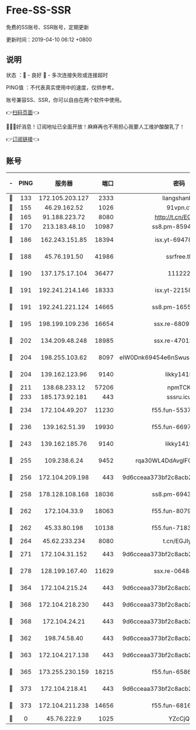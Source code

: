 # Free-SS-SSR

免费的SS账号、SSR账号，定期更新

更新时间：2019-04-10 06:12 +0800

## 说明

状态     ：🙂 - 良好 🙁 - 多次连接失败或连接超时

PING值   ：不代表真实使用中的速度，仅供参考。

账号兼容SS、SSR，你可以自由在两个软件中使用。

👉[扫码页面](https://liesauer.github.io/Free-SS-SSR/)👈

🎉🎉🎉好消息！订阅地址已全面开放！麻麻再也不用担心我要人工维护酸酸乳了！

👉[订阅链接](https://www.liesauer.net/yogurt/subscribe?ACCESS_TOKEN=DAYxR3mMaZAsaqUb)👈

## 账号

|-|PING|服务器|端口|密码|加密方式|区域|
|:----:|:----:|:-----:|-----:|:----:|:----:|:----:|
|🙂|133|172.105.203.127|2333|liangshanbo|chacha20|JP|
|🙂|155|46.29.162.52|1026|91vpn.cf|rc4-md5|RU|
|🙂|165|91.188.223.72|8080|http://t.cn/EGJIyrl|rc4-md5|RU|
|🙂|170|213.183.48.10|10987|ss8.pm-85945558|rc4-md5|RU|
|🙂|186|162.243.151.85|18394|isx.yt-69478283|aes-256-cfb|US|
|🙂|188|45.76.191.50|41986|ssrfree.tk|aes-256-cfb|SG|
|🙂|190|137.175.17.104|36477|111222|aes-256-cfb|US|
|🙂|191|192.241.214.146|18333|isx.yt-22158602|aes-256-cfb|US|
|🙂|191|192.241.221.124|14665|ss8.pm-16551293|aes-256-cfb|US|
|🙂|195|198.199.109.236|16654|ssx.re-68097353|aes-256-cfb|US|
|🙂|202|134.209.48.248|18985|ssx.re-47013228|aes-256-cfb|US|
|🙂|204|198.255.103.62|8097|eIW0Dnk69454e6nSwuspv9DmS201tQ0D|aes-256-cfb|US|
|🙂|204|139.162.123.96|9140|likky1415|aes-256-cfb|JP|
|🙂|211|138.68.233.12|57206|npmTCK|rc4-md5|US|
|🙂|233|185.173.92.181|443|sssru.icu|rc4-md5|RU|
|🙂|234|172.104.49.207|11230|f55.fun-55376694|aes-256-cfb|SG|
|🙂|236|139.162.51.39|19930|f55.fun-66971513|aes-256-cfb|SG|
|🙂|243|139.162.185.76|9140|likky1415|aes-256-cfb|DE|
|🙂|255|109.238.6.24|9452|rqa30WL4DdAvgIFG6Fs3znzTa|aes-256-cfb|FR|
|🙂|256|172.104.209.198|443|9d6cceaa373bf2c8acb22e60b6a58be6|aes-256-cfb|US|
|🙂|258|178.128.108.168|18036|ss8.pm-69431986|aes-256-cfb|SG|
|🙂|262|172.104.33.9|18063|f55.fun-80790532|aes-256-cfb|SG|
|🙂|262|45.33.80.198|10138|f55.fun-71830564|aes-256-cfb|US|
|🙂|264|45.62.233.234|8080|t.cn/EGJIyrl|rc4-md5|CA|
|🙂|271|172.104.31.152|443|9d6cceaa373bf2c8acb22e60b6a58be6|aes-256-cfb|US|
|🙂|278|128.199.167.40|11629|ssx.re-06488107|aes-256-cfb|SG|
|🙂|364|172.104.215.24|443|9d6cceaa373bf2c8acb22e60b6a58be6|aes-256-cfb|US|
|🙂|368|172.104.218.230|443|9d6cceaa373bf2c8acb22e60b6a58be6|aes-256-cfb|US|
|🙂|368|172.104.24.21|443|9d6cceaa373bf2c8acb22e60b6a58be6|aes-256-cfb|US|
|🙂|362|198.74.58.40|443|9d6cceaa373bf2c8acb22e60b6a58be6|aes-256-cfb|US|
|🙂|363|172.104.217.138|443|9d6cceaa373bf2c8acb22e60b6a58be6|aes-256-cfb|US|
|🙂|365|173.255.230.159|18215|f55.fun-65861599|aes-256-cfb|US|
|🙂|373|172.104.218.41|443|9d6cceaa373bf2c8acb22e60b6a58be6|aes-256-cfb|US|
|🙂|373|172.104.211.238|14656|f55.fun-68164944|aes-256-cfb|US|
|🙁|0|45.76.222.9|1025|YZcCjQ|rc4-md5|JP|
